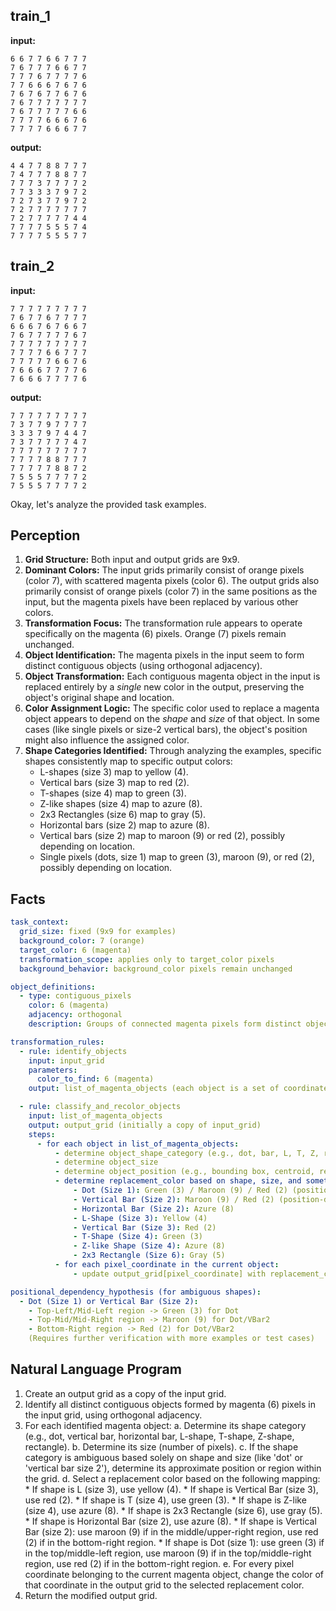 
## train_1

**input:**
```
6 6 7 7 6 6 7 7 7
7 6 7 7 7 6 6 7 7
7 7 7 6 7 7 7 7 6
7 7 6 6 6 7 6 7 6
7 6 7 6 7 7 6 7 6
7 6 7 7 7 7 7 7 7
7 6 7 7 7 7 7 6 6
7 7 7 7 6 6 6 7 6
7 7 7 7 6 6 6 7 7
```


**output:**
```
4 4 7 7 8 8 7 7 7
7 4 7 7 7 8 8 7 7
7 7 7 3 7 7 7 7 2
7 7 3 3 3 7 9 7 2
7 2 7 3 7 7 9 7 2
7 2 7 7 7 7 7 7 7
7 2 7 7 7 7 7 4 4
7 7 7 7 5 5 5 7 4
7 7 7 7 5 5 5 7 7
```


## train_2

**input:**
```
7 7 7 7 7 7 7 7 7
7 6 7 7 6 7 7 7 7
6 6 6 7 6 7 6 6 7
7 6 7 7 7 7 7 6 7
7 7 7 7 7 7 7 7 7
7 7 7 7 6 6 7 7 7
7 7 7 7 7 6 6 7 6
7 6 6 6 7 7 7 7 6
7 6 6 6 7 7 7 7 6
```


**output:**
```
7 7 7 7 7 7 7 7 7
7 3 7 7 9 7 7 7 7
3 3 3 7 9 7 4 4 7
7 3 7 7 7 7 7 4 7
7 7 7 7 7 7 7 7 7
7 7 7 7 8 8 7 7 7
7 7 7 7 7 8 8 7 2
7 5 5 5 7 7 7 7 2
7 5 5 5 7 7 7 7 2
```

Okay, let's analyze the provided task examples.

## Perception

1.  **Grid Structure:** Both input and output grids are 9x9.
2.  **Dominant Colors:** The input grids primarily consist of orange pixels (color 7), with scattered magenta pixels (color 6). The output grids also primarily consist of orange pixels (color 7) in the same positions as the input, but the magenta pixels have been replaced by various other colors.
3.  **Transformation Focus:** The transformation rule appears to operate specifically on the magenta (6) pixels. Orange (7) pixels remain unchanged.
4.  **Object Identification:** The magenta pixels in the input seem to form distinct contiguous objects (using orthogonal adjacency).
5.  **Object Transformation:** Each contiguous magenta object in the input is replaced entirely by a *single* new color in the output, preserving the object's original shape and location.
6.  **Color Assignment Logic:** The specific color used to replace a magenta object appears to depend on the *shape* and *size* of that object. In some cases (like single pixels or size-2 vertical bars), the object's position might also influence the assigned color.
7.  **Shape Categories Identified:** Through analyzing the examples, specific shapes consistently map to specific output colors:
    *   L-shapes (size 3) map to yellow (4).
    *   Vertical bars (size 3) map to red (2).
    *   T-shapes (size 4) map to green (3).
    *   Z-like shapes (size 4) map to azure (8).
    *   2x3 Rectangles (size 6) map to gray (5).
    *   Horizontal bars (size 2) map to azure (8).
    *   Vertical bars (size 2) map to maroon (9) or red (2), possibly depending on location.
    *   Single pixels (dots, size 1) map to green (3), maroon (9), or red (2), possibly depending on location.

## Facts


```yaml
task_context:
  grid_size: fixed (9x9 for examples)
  background_color: 7 (orange)
  target_color: 6 (magenta)
  transformation_scope: applies only to target_color pixels
  background_behavior: background_color pixels remain unchanged

object_definitions:
  - type: contiguous_pixels
    color: 6 (magenta)
    adjacency: orthogonal
    description: Groups of connected magenta pixels form distinct objects.

transformation_rules:
  - rule: identify_objects
    input: input_grid
    parameters:
      color_to_find: 6 (magenta)
    output: list_of_magenta_objects (each object is a set of coordinates)

  - rule: classify_and_recolor_objects
    input: list_of_magenta_objects
    output: output_grid (initially a copy of input_grid)
    steps:
      - for each object in list_of_magenta_objects:
          - determine object_shape_category (e.g., dot, bar, L, T, Z, rectangle)
          - determine object_size
          - determine object_position (e.g., bounding box, centroid, relevant for ambiguous shapes)
          - determine replacement_color based on shape, size, and sometimes position:
              - Dot (Size 1): Green (3) / Maroon (9) / Red (2) (position-dependent)
              - Vertical Bar (Size 2): Maroon (9) / Red (2) (position-dependent)
              - Horizontal Bar (Size 2): Azure (8)
              - L-Shape (Size 3): Yellow (4)
              - Vertical Bar (Size 3): Red (2)
              - T-Shape (Size 4): Green (3)
              - Z-like Shape (Size 4): Azure (8)
              - 2x3 Rectangle (Size 6): Gray (5)
          - for each pixel_coordinate in the current object:
              - update output_grid[pixel_coordinate] with replacement_color

positional_dependency_hypothesis (for ambiguous shapes):
  - Dot (Size 1) or Vertical Bar (Size 2):
    - Top-Left/Mid-Left region -> Green (3) for Dot
    - Top-Mid/Mid-Right region -> Maroon (9) for Dot/VBar2
    - Bottom-Right region -> Red (2) for Dot/VBar2
    (Requires further verification with more examples or test cases)
```


## Natural Language Program

1.  Create an output grid as a copy of the input grid.
2.  Identify all distinct contiguous objects formed by magenta (6) pixels in the input grid, using orthogonal adjacency.
3.  For each identified magenta object:
    a.  Determine its shape category (e.g., dot, vertical bar, horizontal bar, L-shape, T-shape, Z-shape, rectangle).
    b.  Determine its size (number of pixels).
    c.  If the shape category is ambiguous based solely on shape and size (like 'dot' or 'vertical bar size 2'), determine its approximate position or region within the grid.
    d.  Select a replacement color based on the following mapping:
        *   If shape is L (size 3), use yellow (4).
        *   If shape is Vertical Bar (size 3), use red (2).
        *   If shape is T (size 4), use green (3).
        *   If shape is Z-like (size 4), use azure (8).
        *   If shape is 2x3 Rectangle (size 6), use gray (5).
        *   If shape is Horizontal Bar (size 2), use azure (8).
        *   If shape is Vertical Bar (size 2): use maroon (9) if in the middle/upper-right region, use red (2) if in the bottom-right region.
        *   If shape is Dot (size 1): use green (3) if in the top/middle-left region, use maroon (9) if in the top/middle-right region, use red (2) if in the bottom-right region.
    e.  For every pixel coordinate belonging to the current magenta object, change the color of that coordinate in the output grid to the selected replacement color.
4.  Return the modified output grid.
